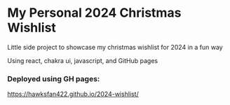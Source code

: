 # My Personal 2024 Christmas Wishlist

Little side project to showcase my christmas wishlist for 2024 in a fun way

Using react, chakra ui, javascript, and GitHub pages

### Deployed using GH pages:

https://hawksfan422.github.io/2024-wishlist/
